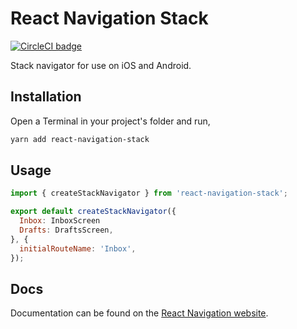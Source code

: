 # React Navigation Stack

[![CircleCI badge](https://circleci.com/gh/react-navigation/react-navigation-stack/tree/master.svg?style=shield)](https://circleci.com/gh/react-navigation/react-navigation-stack/tree/master)

Stack navigator for use on iOS and Android.

## Installation

Open a Terminal in your project's folder and run,

```sh
yarn add react-navigation-stack
```

## Usage

```js
import { createStackNavigator } from 'react-navigation-stack';

export default createStackNavigator({
  Inbox: InboxScreen
  Drafts: DraftsScreen,
}, {
  initialRouteName: 'Inbox',
});
```

## Docs

Documentation can be found on the [React Navigation website](https://reactnavigation.org/docs/en/stack-navigator.html).
